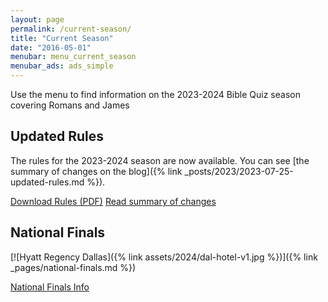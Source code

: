 ```yaml
---
layout: page
permalink: /current-season/
title: "Current Season"
date: "2016-05-01"
menubar: menu_current_season
menubar_ads: ads_simple
---
```


Use the menu to find information on the 2023-2024 Bible Quiz season covering Romans and James

## Updated Rules

The rules for the 2023-2024 season are now available. You can see [the summary of changes on the blog]({% link _posts/2023/2023-07-25-updated-rules.md %}).

<a href="{% link assets/2024/23-24 Bible Quiz Rules.pdf %}" class="button is-primary">Download Rules (PDF)</a> <a href="{% link _posts/2023/2023-07-25-updated-rules.md %}" class="button is-primary">Read summary of changes</a>


## National Finals

[![Hyatt Regency Dallas]({% link assets/2024/dal-hotel-v1.jpg %})]({% link _pages/national-finals.md %})

<a href="{% link _pages/national-finals.md %}" class="button is-primary">National Finals Info</a>
